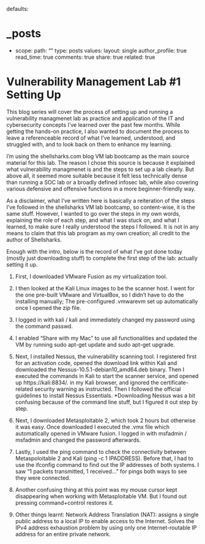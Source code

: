 defaults:
  # _posts
  - scope:
      path: “”
      type: posts
    values:
      layout: single
      author_profile: true
      read_time: true
      comments: true
      share: true
      related: true


# Vulnerability Management Lab #1 Setting Up



This blog series will cover the process of setting up and running a vulnerability managmenet lab as practice and application of the IT and cybersecurity concepts I’ve learned over the past few months. While getting the hands-on practice, I also wanted to document the process to leave a referenceable record of what I’ve learned, understood, and struggled with, and to look back on them to enhance my learning. 

I’m using the shellsharks.com blog VM lab bootcamp as the main source material for this lab. The reason I chose this source is because it explained what vulnerability managmenet is and the steps to set up a lab clearly. But above all, it seemed more suitable because it felt less technically dense than running a SOC lab or a broadly defined infosec lab, while also covering various defensive and offensive functions in a more beginner-friendly way.

As a disclaimer, what I’ve written here is basically a reiteration of the steps I’ve followed in the shellsharks VM lab bootcamp, so content-wise, it is the same stuff. However, I wanted to go over the steps in my own words, explaining the role of each step, and what I was stuck on, and what I learned, to make sure I really understood the steps I followed. It is not in any means to claim that this lab program as my own creation; all credit to the author of Shellsharks.

Enough with the intro, below is the record of what I’ve got done today (mostly just downloading stuff) to complete the first step of the lab: actually setting it up.


1. First, I downloaded VMware Fusion as my virtualization tool. 

2. I then looked at the Kali Linux images to be the scanner host. I went for the one pre-built VMware and VirtualBox, so I didn’t have to do the installing manually; The pre-configured .vmwarevm set up automatically once I opened the zip file. 

3. I logged in with kali / kali and immediately changed my password using the command passwd.

4. I enabled “Share with my Mac” to use all functionalities and updated the VM by running sudo apt-get update and sudo apt-get upgrade.

5. Next, I installed Nessus, the vulnerability scanning tool. I registered first for an activation code, opened the download link within Kali and downloaded the Nessus-10.5.1-debian10_amd64.deb binary. Then I executed the commands in Kali to start the scanner service, and opened up https://kali:8834/. in my Kali browser, and ignored the certificate-related security warning as instructed. Then I followed the official guidelines to install Nessus Essentials. *Downloading Nessus was a bit confusing because of the command line stuff, but I figured it out step by step.

6. Next, I downloaded Metasploitable 2, which took 2 hours but otherwise it was easy. Once downloaded I executed the .vmx file which automatically opened in VMware fusion. I logged in with msfadmin / msfadmin and changed the password afterwards.

7. Lastly, I used the ping command to check the connectivity between Metaspoloitable 2 and Kali (ping -c 1 IPADDRESS). Before that, I had to use the ifconfig command to find out the IP addresses of both systems. I saw “1 packets transmitted, 1 received…” for pings both ways to see they were connected. 

8. Another confusing thing at this point was my mouse cursor kept disappearing when working with Metasploitable VM. But I found out pressing command+control restores it. 
 
  9. Other things learnt:
Network Address Translation (NAT): assigns a single public address to a local IP to enable access to the Internet. Solves the IPv4 address exhaustion problem by using only one Internet-routable IP address for an entire private network.
